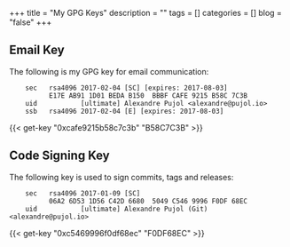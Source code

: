 +++
title       = "My GPG Keys"
description = ""
tags        = []
categories  = []
blog        = "false"
+++

## Email Key
The following is my GPG key for email communication:

		sec   rsa4096 2017-02-04 [SC] [expires: 2017-08-03]
		      E17E AB91 1D01 BEDA B150  BBBF CAFE 9215 B58C 7C3B
		uid           [ultimate] Alexandre Pujol <alexandre@pujol.io>
		ssb   rsa4096 2017-02-04 [E] [expires: 2017-08-03]

{{< get-key "0xcafe9215b58c7c3b" "B58C7C3B" >}}

## Code Signing Key
The following key is used to sign commits, tags and releases:

		sec   rsa4096 2017-01-09 [SC]
		      06A2 6D53 1D56 C42D 6680  5049 C546 9996 F0DF 68EC
		uid           [ultimate] Alexandre Pujol (Git) <alexandre@pujol.io>

{{< get-key "0xc5469996f0df68ec" "F0DF68EC" >}}
